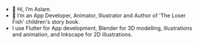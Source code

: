 - 👋 Hi, I’m Aslam.
- 👀 I’m an App Developer, Animator, Illustrator and Author of 'The Loser Fish' children's story book.
- I use Flutter for App development, Blender for 3D modelling, illustrations and animation, and Inkscape for 2D illustrations.

<!---
aslamcreates/aslamcreates is a ✨ special ✨ repository because its `README.md` (this file) appears on your GitHub profile.
You can click the Preview link to take a look at your changes.
--->
